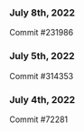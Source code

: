 ### July 8th, 2022

Commit #231986

### July 5th, 2022

Commit #314353


### July 4th, 2022

Commit #72281
